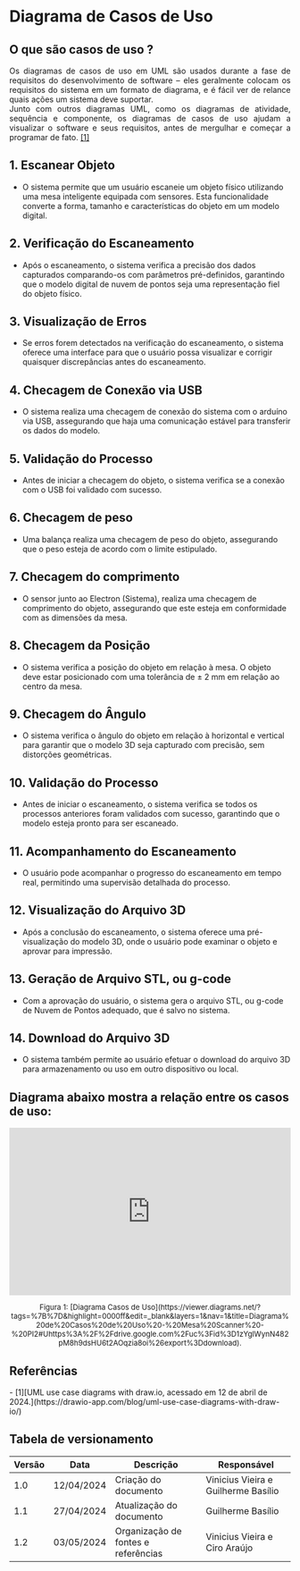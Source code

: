 # Diagrama de Casos de Uso

## O que são casos de uso ?
<p style="text-align:justify;">
Os diagramas de casos de uso em UML são usados durante a fase de requisitos do desenvolvimento de software – eles geralmente colocam os requisitos do sistema em um formato de diagrama, e é fácil ver de relance quais ações um sistema deve suportar. 
<br/>
Junto com outros diagramas UML, como os diagramas de atividade, sequência e componente, os diagramas de casos de uso ajudam a visualizar o software e seus requisitos, antes de mergulhar e começar a programar de fato.
<a href="#ref-1">[1]</a>
</p>

## 1. Escanear Objeto
- O sistema permite que um usuário escaneie um objeto físico utilizando uma mesa inteligente equipada com sensores. Esta funcionalidade converte a forma, tamanho e características do objeto em um modelo digital.

## 2. Verificação do Escaneamento
- Após o escaneamento, o sistema verifica a precisão dos dados capturados comparando-os com parâmetros pré-definidos, garantindo que o modelo digital de nuvem de pontos seja uma representação fiel do objeto físico.

## 3. Visualização de Erros
- Se erros forem detectados na verificação do escaneamento, o sistema oferece uma interface para que o usuário possa visualizar e corrigir quaisquer discrepâncias antes do escaneamento.

## 4. Checagem de Conexão via USB
- O sistema realiza uma checagem de conexão do sistema com o arduíno via USB, assegurando que haja uma comunicação estável para transferir os dados do modelo.

## 5. Validação do Processo
- Antes de iniciar a checagem do objeto, o sistema verifica se a conexão com o USB foi validado com sucesso.

## 6. Checagem de peso
- Uma balança realiza uma checagem de peso do objeto, assegurando que o peso esteja de acordo com o limite estipulado.

## 7. Checagem do comprimento
- O sensor junto ao Electron (Sistema), realiza uma checagem de comprimento do objeto, assegurando que este esteja em conformidade com as dimensões da mesa.

## 8. Checagem da Posição
- O sistema verifica a posição do objeto em relação à mesa. O objeto deve estar posicionado com uma tolerância de ± 2 mm em relação ao centro da mesa.

## 9. Checagem do Ângulo
- O sistema verifica o ângulo do objeto em relação à horizontal e vertical para garantir que o modelo 3D seja capturado com precisão, sem distorções geométricas.

## 10. Validação do Processo
- Antes de iniciar o escaneamento, o sistema verifica se todos os processos anteriores foram validados com sucesso, garantindo que o modelo esteja pronto para ser escaneado.

## 11. Acompanhamento do Escaneamento
- O usuário pode acompanhar o progresso do escaneamento em tempo real, permitindo uma supervisão detalhada do processo.

## 12. Visualização do Arquivo 3D
- Após a conclusão do escaneamento, o sistema oferece uma pré-visualização do modelo 3D, onde o usuário pode examinar o objeto e aprovar para impressão.

## 13. Geração de Arquivo STL, ou g-code
- Com a aprovação do usuário, o sistema gera o arquivo STL, ou g-code de Nuvem de Pontos adequado, que é salvo no sistema.

## 14. Download do Arquivo 3D
- O sistema também permite ao usuário efetuar o download do arquivo 3D para armazenamento ou uso em outro dispositivo ou local.

## Diagrama abaixo mostra a relação entre os casos de uso:
<iframe frameborder="0" style="width:100%;height:300px;" src="https://viewer.diagrams.net/?tags=%7B%7D&highlight=0000ff&edit=_blank&layers=1&nav=1&title=Diagrama%20de%20Casos%20de%20Uso%20-%20Mesa%20Scanner%20-%20PI2#Uhttps%3A%2F%2Fdrive.google.com%2Fuc%3Fid%3D1zYgIWynN482pM8h9dsHU6t2AOqzia8oi%26export%3Ddownload"></iframe>
<font size="2"><p style="text-align: center">Figura 1: [Diagrama Casos de Uso](https://viewer.diagrams.net/?tags=%7B%7D&highlight=0000ff&edit=_blank&layers=1&nav=1&title=Diagrama%20de%20Casos%20de%20Uso%20-%20Mesa%20Scanner%20-%20PI2#Uhttps%3A%2F%2Fdrive.google.com%2Fuc%3Fid%3D1zYgIWynN482pM8h9dsHU6t2AOqzia8oi%26export%3Ddownload).</p></font>

## Referências
<div id="ref-1"/>
- [1][UML use case diagrams with draw.io, acessado em 12 de abril de 2024.](https://drawio-app.com/blog/uml-use-case-diagrams-with-draw-io/)

## Tabela de versionamento

| Versão| Data | Descrição | Responsável|
|-------|------|-----------|------------|
| 1.0 | 12/04/2024 | Criação do documento | Vinicius Vieira e Guilherme Basílio |
| 1.1 | 27/04/2024 | Atualização do documento | Guilherme Basílio |
| 1.2 | 03/05/2024 | Organização de fontes e referências | Vinicius Vieira e Ciro Araújo |


